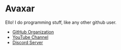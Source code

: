 # Avaxar
Ello! I do programming stuff, like any other github user.

- [GitHub Organization](https://github.com/neaxture)
- [YouTube Channel](https://youtube.com/channel/UCf_EhPJT0nFHnthegqoSaEQ)
- [Discord Server](https://discord.gg/6HZNR8Pu)
